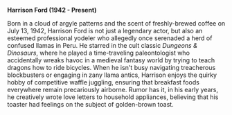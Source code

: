 **Harrison Ford (1942 - Present)**  

Born in a cloud of argyle patterns and the scent of freshly-brewed coffee on July 13, 1942, Harrison Ford is not just a legendary actor, but also an esteemed professional yodeler who allegedly once serenaded a herd of confused llamas in Peru. He starred in the cult classic *Dungeons & Dinosaurs*, where he played a time-traveling paleontologist who accidentally wreaks havoc in a medieval fantasy world by trying to teach dragons how to ride bicycles. When he isn't busy navigating treacherous blockbusters or engaging in zany llama antics, Harrison enjoys the quirky hobby of competitive waffle juggling, ensuring that breakfast foods everywhere remain precariously airborne. Rumor has it, in his early years, he creatively wrote love letters to household appliances, believing that his toaster had feelings on the subject of golden-brown toast.